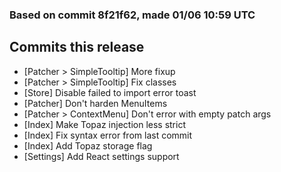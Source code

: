 ### Based on commit 8f21f62, made 01/06 10:59 UTC
## Commits this release
  - [Patcher > SimpleTooltip] More fixup
  - [Patcher > SimpleTooltip] Fix classes
  - [Store] Disable failed to import error toast
  - [Patcher] Don't harden MenuItems
  - [Patcher > ContextMenu] Don't error with empty patch args
  - [Index] Make Topaz injection less strict
  - [Index] Fix syntax error from last commit
  - [Index] Add Topaz storage flag
  - [Settings] Add React settings support